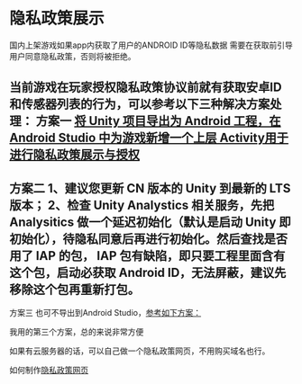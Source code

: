 # 隐私政策展示

国内上架游戏如果app内获取了用户的ANDROID ID等隐私数据 需要在获取前引导用户同意隐私政策，否则将被拒绝。

当前游戏在玩家授权隐私政策协议前就有获取安卓ID和传感器列表的行为，可以参考以下三种解决方案处理：
方案一
[将 Unity 项目导出为 Android 工程，在 Android Studio 中为游戏新增一个上层 Activity用于进行隐私政策展示与授权](https://taptap-privacy-compliance.oss-cn-shanghai.aliyuncs.com/report/Unity%E5%AF%BC%E5%87%BA%E5%AE%89%E5%8D%93%E5%B7%A5%E7%A8%8B%E5%B9%B6%E6%96%B0%E5%BB%BAactivity%E7%94%A8%E4%BA%8E%E6%94%BE%E7%BD%AE%E9%9A%90%E7%A7%81%E5%8D%8F%E8%AE%AE.pdf)
---
方案二
1、建议您更新 CN 版本的 Unity 到最新的 LTS 版本；
2、检查 Unity Analystics 相关服务，先把 Analysitics 做一个延迟初始化（默认是启动 Unity 即初始化），待隐私同意后再进行初始化。然后查找是否用了 IAP 的包， IAP
包有缺陷，即只要工程里面含有这个包，启动必获取 Android ID，无法屏蔽，建议先移除这个包再重新打包。
---
方案三
也可不导出到Android Studio，[参考如下方案：](https://blog.csdn.net/final5788/article/details/127229381)

我用的第三个方案，总的来说非常方便

如果有云服务器的话，可以自己做一个隐私政策网页，不用购买域名也行。

如何制作[隐私政策网页](https://github.com/h87545645/Blog/blob/main/game-publish-record/privacy%20policy%20website.md)
